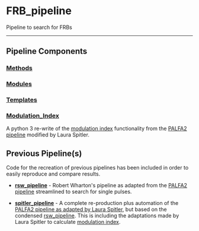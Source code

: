 # FRB_pipeline
Pipeline to search for FRBs

------------------

## Pipeline Components

### [Methods](https://github.com/federatedcloud/FRB_pipeline/tree/master/Pipeline/Methods#methods)


### [Modules](https://github.com/federatedcloud/FRB_pipeline/tree/master/Pipeline/Modules#modules)


### [Templates](https://github.com/federatedcloud/FRB_pipeline/tree/master/Pipeline/Templates#templates)


### [Modulation_Index](https://github.com/federatedcloud/FRB_pipeline/tree/master/Modulation_Index)

A python 3 re-write of the [modulation index](https://github.com/federatedcloud/modulation_index#modulation_index) functionality from the [PALFA2 pipeline](https://github.com/federatedcloud/transients_pipeline2#transients_pipeline2) modified by Laura Spitler.


## Previous Pipeline(s)

Code for the recreation of previous pipelines has been included in order to easily reproduce and compare results.

* **[rsw_pipeline](https://github.com/federatedcloud/astro-dev/tree/master/rsw_pipeline#rsw_pipeline)** - Robert Wharton's pipeline as adapted from the [PALFA2 pipeline](https://github.com/federatedcloud/transients_pipeline2#transients_pipeline2) streamlined to search for single pulses.

* **[spitler_pipeline](https://github.com/federatedcloud/spitler_pipeline#spitler_pipeline)** - A complete re-production plus automation of the [PALFA2 pipeline as adapted by Laura Spitler](https://github.com/federatedcloud/transients_pipeline2#transients_pipeline2), but based on the condensed [rsw_pipeline](https://github.com/federatedcloud/FRB_pipeline/tree/master/rsw_pipeline#rsw_pipeline). This is including the adaptations made by Laura Spitler to calculate [modulation index](https://github.com/federatedcloud/modulation_index#modulation_index).
